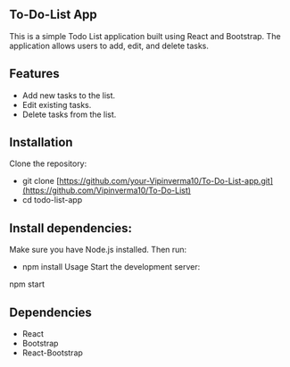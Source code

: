 ## To-Do-List App
This is a simple Todo List application built using React and Bootstrap. The application allows users to add, edit, and delete tasks.

## Features
- Add new tasks to the list.
- Edit existing tasks.
- Delete tasks from the list.

## Installation
Clone the repository:

- git clone [https://github.com/your-Vipinverma10/To-Do-List-app.git](https://github.com/Vipinverma10/To-Do-List)
- cd todo-list-app

## Install dependencies:

Make sure you have Node.js installed. Then run:

- npm install
Usage
Start the development server:

npm start

## Dependencies
- React
- Bootstrap
- React-Bootstrap

